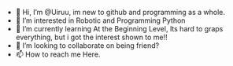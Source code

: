 - 👋 Hi, I’m @Uiruu, im new to github and programming as a whole.
- 👀 I’m interested in Robotic and Programming Python
- 🌱 I’m currently learning At the Beginning Level, Its hard to graps everything, but i got the interest shown to me!!
- 💞️ I’m looking to collaborate on being friend?
- 📫 How to reach me Here.

<!---
Uiruu/Uiruu is a ✨ special ✨ repository because its `README.md` (this file) appears on your GitHub profile.
You can click the Preview link to take a look at your changes.
--->
